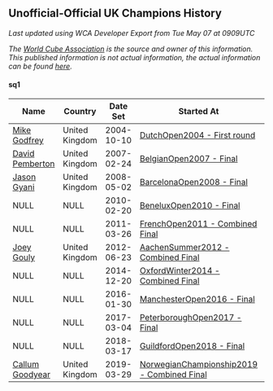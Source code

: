 ## Unofficial-Official UK Champions History

*Last updated using WCA Developer Export from Tue May 07 at 0909UTC*

*The [World Cube Association](https://www.worldcubeassociation.org) is the source and owner of this information. This published information is not actual information, the actual information can be found [here](https://www.worldcubeassociation.org/results).*

#### sq1

|Name|Country|Date Set|Started At|Ended At|Days Held|  
|--|--|--|--|--|--|  
|[Mike Godfrey](https://www.worldcubeassociation.org/persons/2004GODF01)|United Kingdom|2004-10-10|[DutchOpen2004 - First round](https://www.worldcubeassociation.org/competitions/DutchOpen2004/results/all#esq1_1)|1 year after [DutchOpen2004](https://www.worldcubeassociation.org/competitions/DutchOpen2004/results/all#esq1_f)|365|  
|[David Pemberton](https://www.worldcubeassociation.org/persons/2006PEMB01)|United Kingdom|2007-02-24|[BelgianOpen2007 - Final](https://www.worldcubeassociation.org/competitions/BelgianOpen2007/results/all#esq1_f)|1 year after [BelgianOpen2007](https://www.worldcubeassociation.org/competitions/BelgianOpen2007/results/all#esq1_f)|365|  
|[Jason Gyani](https://www.worldcubeassociation.org/persons/2008GYAN01)|United Kingdom|2008-05-02|[BarcelonaOpen2008 - Final](https://www.worldcubeassociation.org/competitions/BarcelonaOpen2008/results/all#esq1_f)|1 year after [MontpellierOpen2009](https://www.worldcubeassociation.org/competitions/MontpellierOpen2009/results/all#esq1_c)|652|  
|NULL|NULL|2010-02-20|[BeneluxOpen2010 - Final](https://www.worldcubeassociation.org/competitions/BeneluxOpen2010/results/all#esq1_f)|1 year after [BeneluxOpen2010](https://www.worldcubeassociation.org/competitions/BeneluxOpen2010/results/all#esq1_f)|365|  
|NULL|NULL|2011-03-26|[FrenchOpen2011 - Combined Final](https://www.worldcubeassociation.org/competitions/FrenchOpen2011/results/all#esq1_c)|1 year after [VargardaOpen2011](https://www.worldcubeassociation.org/competitions/VargardaOpen2011/results/all#esq1_c)|450|  
|[Joey Gouly](https://www.worldcubeassociation.org/persons/2007GOUL01)|United Kingdom|2012-06-23|[AachenSummer2012 - Combined Final](https://www.worldcubeassociation.org/competitions/AachenSummer2012/results/all#esq1_c)|1 year after [SwedishCubeDays2013](https://www.worldcubeassociation.org/competitions/SwedishCubeDays2013/results/all#esq1_c)|883|  
|NULL|NULL|2014-12-20|[OxfordWinter2014 - Combined Final](https://www.worldcubeassociation.org/competitions/OxfordWinter2014/results/all#esq1_c)|1 year after [OxfordWinter2014](https://www.worldcubeassociation.org/competitions/OxfordWinter2014/results/all#esq1_c)|365|  
|NULL|NULL|2016-01-30|[ManchesterOpen2016 - Final](https://www.worldcubeassociation.org/competitions/ManchesterOpen2016/results/all#esq1_f)|1 year after [ManchesterOpen2016](https://www.worldcubeassociation.org/competitions/ManchesterOpen2016/results/all#esq1_f)|366|  
|NULL|NULL|2017-03-04|[PeterboroughOpen2017 - Final](https://www.worldcubeassociation.org/competitions/PeterboroughOpen2017/results/all#esq1_f)|1 year after [PeterboroughOpen2017](https://www.worldcubeassociation.org/competitions/PeterboroughOpen2017/results/all#esq1_f)|365|  
|NULL|NULL|2018-03-17|[GuildfordOpen2018 - Final](https://www.worldcubeassociation.org/competitions/GuildfordOpen2018/results/all#esq1_f)|1 year after [GuildfordOpen2018](https://www.worldcubeassociation.org/competitions/GuildfordOpen2018/results/all#esq1_f)|365|  
|[Callum Goodyear](https://www.worldcubeassociation.org/persons/2012GOOD02)|United Kingdom|2019-03-29|[NorwegianChampionship2019 - Combined Final](https://www.worldcubeassociation.org/competitions/NorwegianChampionship2019/results/all#esq1_c)|Ongoing|37|  
